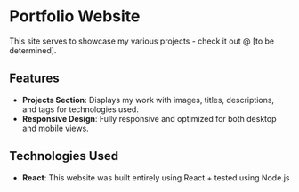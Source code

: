 # Portfolio Website

This site serves to showcase my various projects - check it out @ [to be determined].

## Features

- **Projects Section**: Displays my work with images, titles, descriptions, and tags for technologies used.
- **Responsive Design**: Fully responsive and optimized for both desktop and mobile views.

## Technologies Used

- **React**: This website was built entirely using React + tested using Node.js


